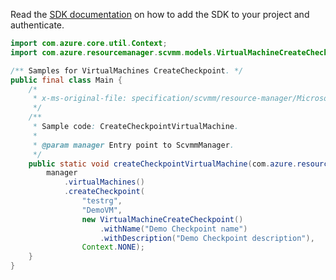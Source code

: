 Read the [SDK documentation](https://github.com/Azure/azure-sdk-for-java/blob/azure-resourcemanager-scvmm_1.0.0-beta.1/sdk/scvmm/azure-resourcemanager-scvmm/README.md) on how to add the SDK to your project and authenticate.

```java
import com.azure.core.util.Context;
import com.azure.resourcemanager.scvmm.models.VirtualMachineCreateCheckpoint;

/** Samples for VirtualMachines CreateCheckpoint. */
public final class Main {
    /*
     * x-ms-original-file: specification/scvmm/resource-manager/Microsoft.ScVmm/preview/2020-06-05-preview/examples/CreateCheckpointVirtualMachine.json
     */
    /**
     * Sample code: CreateCheckpointVirtualMachine.
     *
     * @param manager Entry point to ScvmmManager.
     */
    public static void createCheckpointVirtualMachine(com.azure.resourcemanager.scvmm.ScvmmManager manager) {
        manager
            .virtualMachines()
            .createCheckpoint(
                "testrg",
                "DemoVM",
                new VirtualMachineCreateCheckpoint()
                    .withName("Demo Checkpoint name")
                    .withDescription("Demo Checkpoint description"),
                Context.NONE);
    }
}
```
